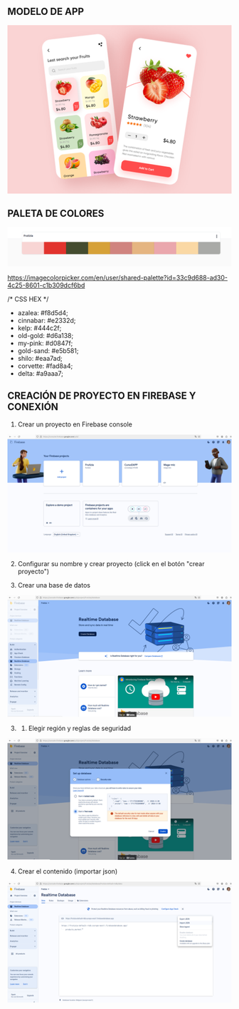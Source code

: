 ## MODELO DE APP

![Modelo de app](./src/public/img/frutas.png)

## PALETA DE COLORES

![Paleta de colores](./src/public/img/Captura%20desde%202024-02-02%2017-04-31.png)

https://imagecolorpicker.com/en/user/shared-palette?id=33c9d688-ad30-4c25-8601-c1b309dcf6bd

/* CSS HEX */
* azalea: #f8d5d4;
* cinnabar: #e2332d;
* kelp: #444c2f;
* old-gold: #d6a138;
* my-pink: #d0847f;
* gold-sand: #e5b581;
* shilo: #eaa7ad;
* corvette: #fad8a4;
* delta: #a9aaa7;

## CREACIÓN DE PROYECTO EN FIREBASE Y CONEXIÓN

1. Crear un proyecto en Firebase console

![alt text](image.png)

2. Configurar su nombre y crear proyecto (click en el botón "crear proyecto")

3. Crear una base de datos

![alt text](image-1.png)

3. 1.  Elegir región y reglas de seguridad

![alt text](image-2.png)

4. Crear el contenido (importar json)

![alt text](image-3.png)
